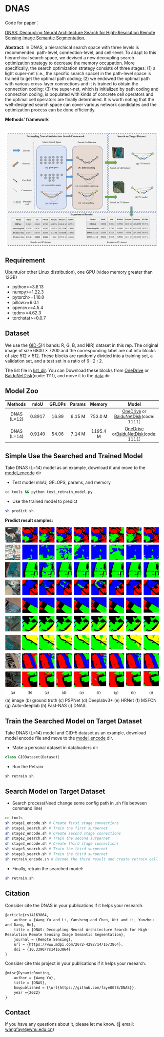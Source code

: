 # DNAS

Code for paper：

[DNAS: Decoupling Neural Architecture Search for High-Resolution Remote Sensing Image Semantic Segmentation.](https://www.mdpi.com/2072-4292/14/16/3864)

**Abstract**: In DNAS, a hierarchical search space with three levels is recommended: path-level, connection-level, and cell-level. To adapt to this hierarchical search space, we devised a new decoupling search optimization strategy to decrease the memory occupation. More specifically, the search optimization strategy consists of three stages: (1) a light super-net (i.e., the specific search space) in the path-level space is trained to get the optimal path coding; (2) we endowed the optimal path with various cross-layer connections and it is trained to obtain the connection coding; (3) the super-net, which is initialized by path coding and connection coding, is populated with kinds of concrete cell operators and the optimal cell operators are finally determined. It is worth noting that the well-designed search space can cover various network candidates and the optimization process can be done efficiently.

**Methods' framework**

![framework](./paper/framework.jpg)
---

## Requirement

Ubuntu(or other Linux distribution), one GPU (video memory greater than 12GB)

* python>=3.8.13
* numpy>=1.22.3
* pytorch>=1.10.0
* pillow>=9.0.1
* opencv>=4.5.4
* tqdm>=4.62.3
* torchstat>=0.0.7

## Dataset

We use the [GID-5](https://captain-whu.github.io/GID/)(4 bands: R, G, B, and NIR) dataset in this rep. The original image of size 6800 × 7200 and the corresponding label are cut into blocks of size 512 × 512. These blocks are randomly divided into a training set, a validation set, and a test set in a ratio of 6 : 2 : 2. 

The list file in [list_dir](./data/lists/GID/). You can Download these blocks from [OneDrive](https://1drv.ms/u/s!AkdG3kpBQQcHg8BVUajKSwLF3WeNNg?e=gy3xI0) or [BaiduNetDisk](https://pan.baidu.com/s/1fLXmJZiJ7STPX2jh4S9nRg)(code: 1111), and move it to the [data](./data/) dir 

## Model Zoo

|   Methods   |  mIoU  | GFLOPs | Params |  Memory  |                            Model                             |
| :---------: | :----: | :----: | :----: | :------: | :----------------------------------------------------------: |
| DNAS (L=12) | 0.8917 | 16.89  | 6.15 M | 753.0 M  | [OneDrive](https://1drv.ms/u/s!AkdG3kpBQQcHg8BWclILK1DFdiR9Rw?e=TlocZ5) or [BaiduNetDisk](https://pan.baidu.com/s/17izJilQRBydyapN2TobflA)(code: 1111) |
| DNAS (L=14) | 0.9140 | 54.06  | 7.14 M | 1195.4 M | [OneDrive](https://1drv.ms/u/s!AkdG3kpBQQcHg8BX4s0uysjCmoZDIQ?e=EJDzbt) or[BaiduNetDisk](https://pan.baidu.com/s/1iYC5AW0L67HCjgoNLSsiVA)(code: 1111) |

## Simple Use the Searched and Trained Model

Take DNAS (L=14) model as an example, download it and move to the [model_encode](./model/model_encode/) dir

* Test model mIoU, GFLOPS, params, and memory

```bash
cd tools && python test_retrain_model.py
```

* Use the trained model to predict

```bash
sh predict.sh
```

**Predict result samples:**

![framework](./paper/result.jpg)
(a) image  (b) ground truth  (c) PSPNet  (d) Deeplabv3+  (e) HRNet  (f) MSFCN  (g) Auto-deeplab  (h) Fast-NAS  (i) DNAS.
## Train the Searched Model on Target Dataset

Take DNAS (L=14) model and GID-5 dataset as an example, download model encode file and move to the [model_encode](./model/model_encode/) dir. 

* Make a personal dataset in dataloaders dir

```python
class GIDDataset(Dataset)
```

* Run the Retrain

```
sh retrain.sh
```

## Search Model on Target Dataset

* Search process(Need change some config path in .sh file between command line)

```bash
cd tools
sh stage1_encode.sh # Create first stage connections
sh stage1_search.sh # Train the first surpernet
sh stage2_encode.sh # Create second stage connections
sh stage2_search.sh # Train the second surpernet
sh stage3_encode.sh # Create third stage connections
sh stage3_search.sh # Train the third surpernet
sh stage3_search.sh # Train the third surpernet
sh retrain_encode.sh # Decode the third result and create retrain cell structure
```

* Finally, retrain the searched model:

```bash
sh retrain.sh
```

## Citation

Consider cite the DNAS in your publications if it helps your research. 

```
@article{rs14163864,
    author = {Wang Yu and Li, Yansheng and Chen, Wei and Li, Yunzhou and Dang, Bo},
    title = {DNAS: Decoupling Neural Architecture Search for High-Resolution Remote Sensing Image Semantic Segmentation},
    journal = {Remote Sensing},
    url = {https://www.mdpi.com/2072-4292/14/16/3864},
    doi = {10.3390/rs14163864}
}
```

Consider cite this project in your publications if it helps your research. 

```
@misc{DynamicRouting,
    author = {Wang Yu},
    title = {DNAS},
    howpublished = {\url{https://github.com/faye0078/DNAS}},
    year ={2022}
}
```

## Contact
If you have any questions about it, please let me know. (📧 email: wangfaye@whu.edu.cn)